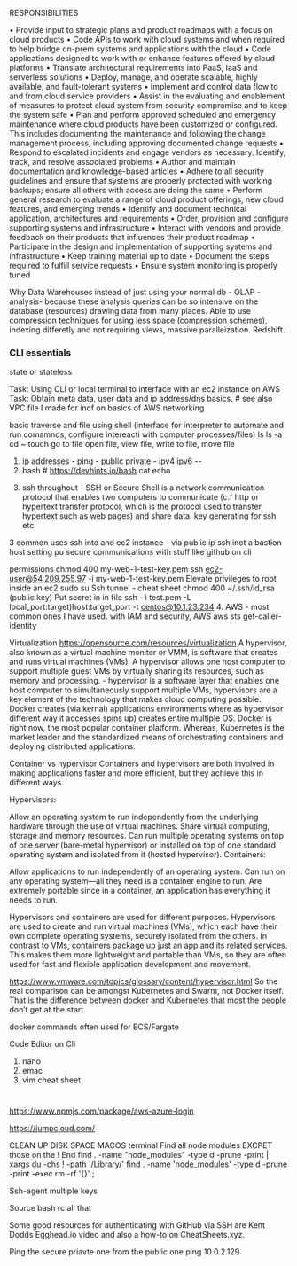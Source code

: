 RESPONSIBILITIES

• Provide input to strategic plans and product roadmaps with a focus on cloud products
• Code APIs to work with cloud systems and when required to help bridge on-prem systems and applications with the cloud
• Code applications designed to work with or enhance features offered by cloud platforms
• Translate architectural requirements into PaaS, IaaS and serverless solutions
• Deploy, manage, and operate scalable, highly available, and fault-tolerant systems
• Implement and control data flow to and from cloud service providers
• Assist in the evaluating and enablement of measures to protect cloud system from security compromise and to keep the system safe
• Plan and perform approved scheduled and emergency maintenance where cloud products have been customized or configured. This includes documenting the maintenance and following the change management process, including approving documented change requests
• Respond to escalated incidents and engage vendors as necessary. Identify, track, and resolve associated problems
• Author and maintain documentation and knowledge-based articles
• Adhere to all security guidelines and ensure that systems are properly protected with working backups; ensure all others with access are doing the same
• Perform general research to evaluate a range of cloud product offerings, new cloud features, and emerging trends
• Identify and document technical application, architectures and requirements
• Order, provision and configure supporting systems and infrastructure
• Interact with vendors and provide feedback on their products that influences their product roadmap
• Participate in the design and implementation of supporting systems and infrastructure
• Keep training material up to date
• Document the steps required to fulfill service requests
• Ensure system monitoring is properly tuned


Why Data Warehouses instead of just using your normal db - OLAP - analysis- because these analysis queries can be so intensive on the database (resources) drawing data from many places. Able to use compression techniques for using less space (compression schemes), indexing differetly and not requiring views, massive paralleization. Redshift. 

### CLI essentials 
state or stateless 

Task: Using CLI or local terminal to interface with an ec2 instance on AWS
Task: Obtain meta data, user data and ip address/dns basics. # see also VPC file I made for inof on basics of AWS networking

basic traverse and file using shell (interface for interpreter to automate and run comamnds, configure intereacti with computer processes/files) 
ls 
ls -a 
cd ~ 
touch 
go to file 
open file, view file, write to file, move file 


1. ip addresses - ping - public private - ipv4 ipv6 --
2. bash # https://devhints.io/bash
cat 
echo
>

3. ssh throughout - SSH or Secure Shell is a network communication protocol that enables two computers to communicate (c.f http or hypertext transfer protocol, which is the protocol used to transfer hypertext such as web pages) and share data.
key generating for ssh etc 

3 common uses 
ssh into and ec2 instance - via public ip 
ssh inot a bastion host 
setting pu secure communications with stuff like github on cli

permissions 
chmod 400 my-web-1-test-key.pem ssh ec2-user@54.209.255.97 -i my-web-1-test-key.pem Elevate privileges to root inside an ec2 sudo su
Ssh tunnel - cheat sheet
chmod 400 ~/.ssh/id_rsa (public key) Put secret in in file ssh - i test.pem -L local_port:target)host:target_port -t centos@10.1.23.234
4. AWS - most common ones I have used. with IAM and security, AWS aws sts get-caller-identity


Virtualization https://opensource.com/resources/virtualization
A hypervisor, also known as a virtual machine monitor or VMM, is software that creates and runs virtual machines (VMs). A hypervisor allows one host computer to support multiple guest VMs by virtually sharing its resources, such as memory and processing. - hypervisor is a software layer that enables one host computer to simultaneously support multiple VMs, hypervisors are a key element of the technology that makes cloud computing possible. Docker creates (via kernal)  applications environments where as hypervisor different way it accesses spins up) creates entire multiple OS. 
Docker is right now, the most popular container platform. Whereas, Kubernetes is the market leader and the standardized means of orchestrating containers and deploying distributed applications.

Container vs hypervisor
Containers and hypervisors are both involved in making applications faster and more efficient, but they achieve this in different ways. 


Hypervisors:

Allow an operating system to run independently from the underlying hardware through the use of virtual machines.
Share virtual computing, storage and memory resources.
Can run multiple operating systems on top of one server (bare-metal hypervisor) or installed on top of one standard operating system and isolated from it (hosted hypervisor).
Containers: 

Allow applications to run independently of an operating system. 
Can run on any operating system—all they need is a container engine to run. 
Are extremely portable since in a container, an application has everything it needs to run. 

Hypervisors and containers are used for different purposes. Hypervisors are used to create and run virtual machines (VMs), which each have their own complete operating systems, securely isolated from the others. In contrast to VMs, containers package up just an app and its related services. This makes them more lightweight and portable than VMs, so they are often used for fast and flexible application development and movement.


https://www.vmware.com/topics/glossary/content/hypervisor.html
So the real comparison can be amongst Kubernetes and Swarm, not Docker itself. That is the difference between docker and Kubernetes that most the people don’t get at the start.

docker commands often used for ECS/Fargate 

Code Editor on Cli 
1. nano 
2. emac
3. vim cheat sheet 



# 




https://www.npmjs.com/package/aws-azure-login

https://jumpcloud.com/

CLEAN UP DISK SPACE MACOS terminal Find all node modules EXCPET those on the ! End find . -name "node_modules" -type d -prune -print | xargs du -chs ! -path '/Library/' find . -name 'node_modules' -type d -prune -print -exec rm -rf '{}' ;




Ssh-agent multiple keys

Source bash rc all that

Some good resources for authenticating with GitHub via SSH are Kent Dodds Egghead.io video and also a how-to on CheatSheets.xyz.

Ping the secure priavte one from the public one ping 10.0.2.129
